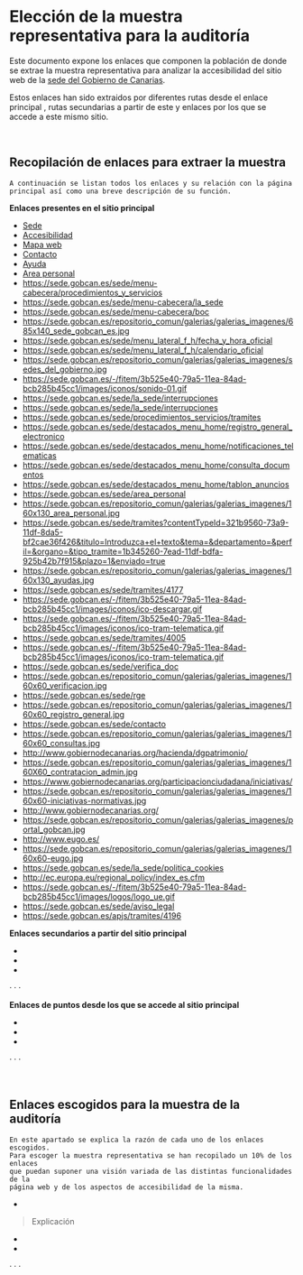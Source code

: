 # Elección de la muestra representativa para la auditoría
Este documento expone los enlaces que componen la población de donde se 
extrae la muestra representativa para analizar la accesibilidad del sitio
web de la [sede del Gobierno de Canarias](https://sede.gobcan.es/).

Estos enlaces han sido extraidos por diferentes rutas desde el enlace principal
, rutas secundarias a partir de este y enlaces por los que se accede a este mismo sitio.


<br>

## Recopilación de enlaces para extraer la muestra
    A continuación se listan todos los enlaces y su relación con la página principal así como una breve descripción de su función.

**Enlaces presentes en el sitio principal**
  
-  [Sede](https://sede.gobcan.es/sede)
- [Accesibilidad](https://sede.gobcan.es/sede/utilidades_web/accesibilidad)
- [Mapa web](https://sede.gobcan.es/sede/utilidades_web/mapa_web)
- [Contacto](https://sede.gobcan.es/sede/utilidades_web/contacto)
- [Ayuda](https://sede.gobcan.es/sede/utilidades_web/ayuda)
- [Area personal](https://sede.gobcan.es/sede/menu-cabecera/area_personal)
- https://sede.gobcan.es/sede/menu-cabecera/procedimientos_y_servicios
- https://sede.gobcan.es/sede/menu-cabecera/la_sede
- https://sede.gobcan.es/sede/menu-cabecera/boc
- https://sede.gobcan.es/repositorio_comun/galerias/galerias_imagenes/685x140_sede_gobcan_es.jpg
- https://sede.gobcan.es/sede/menu_lateral_f_h/fecha_y_hora_oficial
- https://sede.gobcan.es/sede/menu_lateral_f_h/calendario_oficial
- https://sede.gobcan.es/repositorio_comun/galerias/galerias_imagenes/sedes_del_gobierno.jpg
- https://sede.gobcan.es/-/fitem/3b525e40-79a5-11ea-84ad-bcb285b45cc1/images/iconos/sonido-01.gif
- https://sede.gobcan.es/sede/la_sede/interrupciones
- https://sede.gobcan.es/sede/la_sede/interrupciones
- https://sede.gobcan.es/sede/procedimientos_servicios/tramites
- https://sede.gobcan.es/sede/destacados_menu_home/registro_general_electronico
- https://sede.gobcan.es/sede/destacados_menu_home/notificaciones_telematicas
- https://sede.gobcan.es/sede/destacados_menu_home/consulta_documentos
- https://sede.gobcan.es/sede/destacados_menu_home/tablon_anuncios
- https://sede.gobcan.es/sede/area_personal
- https://sede.gobcan.es/repositorio_comun/galerias/galerias_imagenes/160x130_area_personal.jpg
- https://sede.gobcan.es/sede/tramites?contentTypeId=321b9560-73a9-11df-8da5-bf2cae36f426&titulo=Introduzca+el+texto&tema=&departamento=&perfil=&organo=&tipo_tramite=1b345260-7ead-11df-bdfa-925b42b7f915&plazo=1&enviado=true
- https://sede.gobcan.es/repositorio_comun/galerias/galerias_imagenes/160x130_ayudas.jpg
- https://sede.gobcan.es/sede/tramites/4177
- https://sede.gobcan.es/-/fitem/3b525e40-79a5-11ea-84ad-bcb285b45cc1/images/iconos/ico-descargar.gif
- https://sede.gobcan.es/-/fitem/3b525e40-79a5-11ea-84ad-bcb285b45cc1/images/iconos/ico-tram-telematica.gif
- https://sede.gobcan.es/sede/tramites/4005
- https://sede.gobcan.es/-/fitem/3b525e40-79a5-11ea-84ad-bcb285b45cc1/images/iconos/ico-tram-telematica.gif
- https://sede.gobcan.es/sede/verifica_doc
- https://sede.gobcan.es/repositorio_comun/galerias/galerias_imagenes/160x60_verificacion.jpg
- https://sede.gobcan.es/sede/rge
- https://sede.gobcan.es/repositorio_comun/galerias/galerias_imagenes/160x60_registro_general.jpg
- https://sede.gobcan.es/sede/contacto
- https://sede.gobcan.es/repositorio_comun/galerias/galerias_imagenes/160x60_consultas.jpg
- http://www.gobiernodecanarias.org/hacienda/dgpatrimonio/
- https://sede.gobcan.es/repositorio_comun/galerias/galerias_imagenes/160X60_contratacion_admin.jpg
- https://www.gobiernodecanarias.org/participacionciudadana/iniciativas/
- https://sede.gobcan.es/repositorio_comun/galerias/galerias_imagenes/160x60-iniciativas-normativas.jpg
- http://www.gobiernodecanarias.org/
- https://sede.gobcan.es/repositorio_comun/galerias/galerias_imagenes/portal_gobcan.jpg
- http://www.eugo.es/
- https://sede.gobcan.es/repositorio_comun/galerias/galerias_imagenes/160x60-eugo.jpg
- https://sede.gobcan.es/sede/la_sede/politica_cookies
- http://ec.europa.eu/regional_policy/index_es.cfm
- https://sede.gobcan.es/-/fitem/3b525e40-79a5-11ea-84ad-bcb285b45cc1/images/logos/logo_ue.gif
- https://sede.gobcan.es/sede/aviso_legal
- https://sede.gobcan.es/apjs/tramites/4196

    

**Enlaces secundarios a partir del sitio principal**
  
- 
- 
- 
    
· · ·

**Enlaces de puntos desde los que se accede al sitio principal**
  
- 
- 
- 
    
· · · 

<br>

## Enlaces escogidos para la muestra de la auditoría
    En este apartado se explica la razón de cada uno de los enlaces escogidos. 
    Para escoger la muestra representativa se han recopilado un 10% de los enlaces
    que puedan suponer una visión variada de las distintas funcionalidades de la 
    página web y de los aspectos de accesibilidad de la misma.

- 
> Explicación
- 
- 

· · ·
